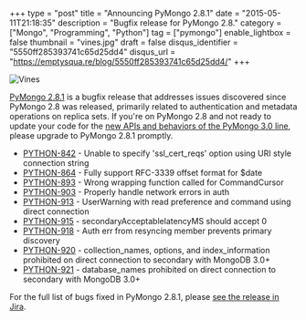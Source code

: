 +++
type = "post"
title = "Announcing PyMongo 2.8.1"
date = "2015-05-11T21:18:35"
description = "Bugfix release for PyMongo 2.8."
category = ["Mongo", "Programming", "Python"]
tag = ["pymongo"]
enable_lightbox = false
thumbnail = "vines.jpg"
draft = false
disqus_identifier = "5550ff285393741c65d25dd4"
disqus_url = "https://emptysqua.re/blog/5550ff285393741c65d25dd4/"
+++

<p><img style="display:block; margin-left:auto; margin-right:auto;" src="vines.jpg" alt="Vines" title="Vines" /></p>
<p><a href="https://pypi.python.org/pypi/pymongo/2.8.1">PyMongo 2.8.1</a> is a bugfix release that addresses issues discovered since PyMongo 2.8 was released, primarily related to authentication and metadata operations on replica sets. If you're on PyMongo 2.8 and not ready to update your code for the <a href="/pymongo-3-beta/">new APIs and behaviors of the PyMongo 3.0 line</a>, please upgrade to PyMongo 2.8.1 promptly.</p>
<ul style="text-align:left">
<li><a href='https://jira.mongodb.org/browse/PYTHON-842'>PYTHON-842</a> -         Unable to specify &#39;ssl_cert_reqs&#39; option using URI style connection string
</li>
<li><a href='https://jira.mongodb.org/browse/PYTHON-864'>PYTHON-864</a> -         Fully support RFC-3339 offset format for $date
</li>
<li><a href='https://jira.mongodb.org/browse/PYTHON-893'>PYTHON-893</a> -         Wrong wrapping function called for CommandCursor
</li>
<li><a href='https://jira.mongodb.org/browse/PYTHON-903'>PYTHON-903</a> -         Properly handle network errors in auth
</li>
<li><a href='https://jira.mongodb.org/browse/PYTHON-913'>PYTHON-913</a> -         UserWarning with read preference and command using direct connection
</li>
<li><a href='https://jira.mongodb.org/browse/PYTHON-915'>PYTHON-915</a> - secondaryAcceptablelatencyMS should accept 0
</li>
<li><a href='https://jira.mongodb.org/browse/PYTHON-918'>PYTHON-918</a> -         Auth err from resyncing member prevents primary discovery
</li>
<li><a href='https://jira.mongodb.org/browse/PYTHON-920'>PYTHON-920</a> -         collection_names, options, and index_information prohibited on direct connection to secondary with MongoDB 3.0+
</li>
<li><a href='https://jira.mongodb.org/browse/PYTHON-921'>PYTHON-921</a> -         database_names prohibited on direct connection to secondary with MongoDB 3.0+
</li>
</ul>

<p>For the full list of bugs fixed in PyMongo 2.8.1, please <a href="https://jira.mongodb.org/browse/PYTHON/fixforversion/15324">see the release in Jira</a>. </p>
